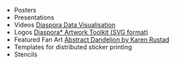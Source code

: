 - Posters 
- Presentations 
- Videos 
    [Diaspora Data Visualisation](http://www.vimeo.com/24998484)  
- Logos 
    [Diaspora* Artwork Toolkit (SVG format)](http://naesk.deviantart.com/art/Diaspora-Artwork-Toolkit-254178705)  
- Featured Fan Art 
    [Abstract Dandelion by Karen Rustad](http://www.littlegreenriver.com/2010/04/26/diaspora-facebook-slayer/)  
- Templates for distributed sticker printing 
- Stencils 